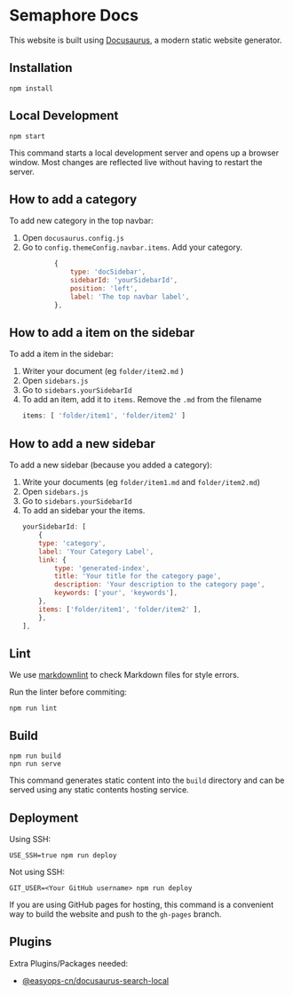 # Semaphore Docs

This website is built using [Docusaurus](https://docusaurus.io/), a modern static website generator.

## Installation

```shell
npm install
```

## Local Development

```shell
npm start
```

This command starts a local development server and opens up a browser window. Most changes are reflected live without having to restart the server.

## How to add a category

To add new category in the top navbar:
1. Open `docusaurus.config.js`
2. Go to `config.themeConfig.navbar.items`. Add your category.
    ```js
            {
                type: 'docSidebar',
                sidebarId: 'yourSidebarId',
                position: 'left',
                label: 'The top navbar label',
            },
    ```

## How to add a item on the sidebar

To add a item in the sidebar:
1. Writer your document (eg `folder/item2.md` )
2. Open `sidebars.js` 
3. Go to `sidebars.yourSidebarId` 
4. To add an item, add it to `items`. Remove the `.md` from the filename
    ```js
    items: [ 'folder/item1', 'folder/item2' ]
    ```

## How to add a new sidebar 

To add a new sidebar (because you added a category):
1. Write your documents (eg `folder/item1.md` and `folder/item2.md`)
2. Open `sidebars.js` 
3. Go to `sidebars.yourSidebarId` 
4. To add an sidebar your the items.
    ```js
    yourSidebarId: [
        {
        type: 'category',
        label: 'Your Category Label',
        link: {
            type: 'generated-index',
            title: 'Your title for the category page',
            description: 'Your description to the category page',
            keywords: ['your', 'keywords'],
        },
        items: ['folder/item1', 'folder/item2' ],
        },
    ],
    ```

## Lint

We use [markdownlint](https://github.com/DavidAnson/markdownlint-cli2) to check Markdown files for style errors.

Run the linter before commiting:
```shell
npm run lint
```

## Build

```shell
npm run build
npn run serve
```

This command generates static content into the `build` directory and can be served using any static contents hosting service.

## Deployment

Using SSH:

```shell
USE_SSH=true npm run deploy
```

Not using SSH:

```shell
GIT_USER=<Your GitHub username> npm run deploy
```

If you are using GitHub pages for hosting, this command is a convenient way to build the website and push to the `gh-pages` branch.


## Plugins

Extra Plugins/Packages needed:
- [@easyops-cn/docusaurus-search-local](https://github.com/easyops-cn/docusaurus-search-local)
